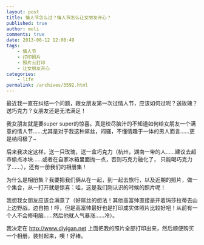 ```yaml
---
layout: post
title: 情人节怎么过？情人节怎么让女朋友开心？
published: true
author: moli
comments: true
date: 2013-08-12 12:08:49
tags:
    - 情人节
    - 打印照片
    - 照片云打印
    - 让女朋友开心
categories:
    - life
permalink: /archives/3592.html
---
```

最近我一直在纠结一个问题，跟女朋友第一次过情人节，应该如何过呢？送玫瑰？送巧克力？女朋友还是无法满足！

我女朋友就是要super super的惊喜。真是绞尽脑汁的不知道如何给女朋友一个满意的情人节……尤其是对于我这种屌丝，闷骚，不懂情趣于一体的男人而言……更是纳闷极了~

后来我决定这样，送一只玫瑰，送一盒巧克力（杭州，湖南一带的人……建议去超市偷点冰块……或者在自家冰箱里面抛一点，否则巧克力融化了， 只能喝巧克力了……），还有一册我们的相册集！

为什么是相册集？我要把我们俩从在一起，到一起去旅行，以及近期的照片，做一个集合，从一打开就是惊喜：哇，这是我们刚认识的时候的照片呢！

我想我女朋友应该会满意了（好屌丝的想法！其他高富帅直接是开着玛莎拉蒂去山上边野战，边自拍！哼，但是高富帅最好也是打印成实体照片比较好吧！从前有一个人不会修电脑……然后他就人气暴涨……冷）。

我决定在 http://www.diyigan.net 上面把我的照片全部打印出来，然后顺便购买一个相册，装封起来，噢！好棒。

[][1]

[][2]



 [1]: http://img.huoxr.com/huoxr/2013/08/diyigan1.jpg
 [2]: http://img.huoxr.com/huoxr/2013/08/diyigan2.jpg